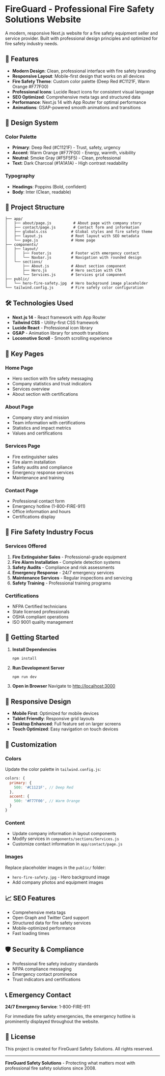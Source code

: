 # FireGuard - Professional Fire Safety Solutions Website

A modern, responsive Next.js website for a fire safety equipment seller and service provider. Built with professional design principles and optimized for fire safety industry needs.

## 🚀 Features

- **Modern Design**: Clean, professional interface with fire safety branding
- **Responsive Layout**: Mobile-first design that works on all devices
- **Fire Safety Theme**: Custom color palette (Deep Red #C1121F, Warm Orange #F77F00)
- **Professional Icons**: Lucide React icons for consistent visual language
- **SEO Optimized**: Comprehensive meta tags and structured data
- **Performance**: Next.js 14 with App Router for optimal performance
- **Animations**: GSAP-powered smooth animations and transitions

## 🎨 Design System

### Color Palette
- **Primary**: Deep Red (#C1121F) - Trust, safety, urgency
- **Accent**: Warm Orange (#F77F00) - Energy, warmth, visibility
- **Neutral**: Smoke Gray (#F5F5F5) - Clean, professional
- **Text**: Dark Charcoal (#1A1A1A) - High contrast readability

### Typography
- **Headings**: Poppins (Bold, confident)
- **Body**: Inter (Clean, readable)

## 📁 Project Structure

```
├── app/
│   ├── about/page.js          # About page with company story
│   ├── contact/page.js        # Contact form and information
│   ├── globals.css           # Global styles and fire safety theme
│   ├── layout.js             # Root layout with SEO metadata
│   └── page.js               # Home page
├── components/
│   ├── layout/
│   │   ├── Footer.js         # Footer with emergency contact
│   │   └── Navbar.js         # Navigation with rounded design
│   └── sections/
│       ├── About.js          # About section component
│       ├── Hero.js           # Hero section with CTA
│       └── Services.js       # Services grid component
├── public/
│   └── hero-fire-safety.jpg  # Hero background image placeholder
└── tailwind.config.js        # Fire safety color configuration
```

## 🛠️ Technologies Used

- **Next.js 14** - React framework with App Router
- **Tailwind CSS** - Utility-first CSS framework
- **Lucide React** - Professional icon library
- **GSAP** - Animation library for smooth transitions
- **Locomotive Scroll** - Smooth scrolling experience

## 🚨 Key Pages

### Home Page
- Hero section with fire safety messaging
- Company statistics and trust indicators
- Services overview
- About section with certifications

### About Page
- Company story and mission
- Team information with certifications
- Statistics and impact metrics
- Values and certifications

### Services Page
- Fire extinguisher sales
- Fire alarm installation
- Safety audits and compliance
- Emergency response services
- Maintenance and training

### Contact Page
- Professional contact form
- Emergency hotline (1-800-FIRE-911)
- Office information and hours
- Certifications display

## 🎯 Fire Safety Industry Focus

### Services Offered
1. **Fire Extinguisher Sales** - Professional-grade equipment
2. **Fire Alarm Installation** - Complete detection systems
3. **Safety Audits** - Compliance and risk assessments
4. **Emergency Response** - 24/7 emergency services
5. **Maintenance Services** - Regular inspections and servicing
6. **Safety Training** - Professional training programs

### Certifications
- NFPA Certified technicians
- State licensed professionals
- OSHA compliant operations
- ISO 9001 quality management

## 🚀 Getting Started

1. **Install Dependencies**
   ```bash
   npm install
   ```

2. **Run Development Server**
   ```bash
   npm run dev
   ```

3. **Open in Browser**
   Navigate to [http://localhost:3000](http://localhost:3000)

## 📱 Responsive Design

- **Mobile First**: Optimized for mobile devices
- **Tablet Friendly**: Responsive grid layouts
- **Desktop Enhanced**: Full feature set on larger screens
- **Touch Optimized**: Easy navigation on touch devices

## 🔧 Customization

### Colors
Update the color palette in `tailwind.config.js`:
```javascript
colors: {
  primary: {
    500: '#C1121F', // Deep Red
  },
  accent: {
    500: '#F77F00', // Warm Orange
  }
}
```

### Content
- Update company information in layout components
- Modify services in `components/sections/Services.js`
- Customize contact information in `app/contact/page.js`

### Images
Replace placeholder images in the `public/` folder:
- `hero-fire-safety.jpg` - Hero background image
- Add company photos and equipment images

## 📈 SEO Features

- Comprehensive meta tags
- Open Graph and Twitter Card support
- Structured data for fire safety services
- Mobile-optimized performance
- Fast loading times

## 🛡️ Security & Compliance

- Professional fire safety industry standards
- NFPA compliance messaging
- Emergency contact prominence
- Trust indicators and certifications

## 📞 Emergency Contact

**24/7 Emergency Service**: 1-800-FIRE-911

For immediate fire safety emergencies, the emergency hotline is prominently displayed throughout the website.

## 📄 License

This project is created for FireGuard Safety Solutions. All rights reserved.

---

**FireGuard Safety Solutions** - Protecting what matters most with professional fire safety solutions since 2008.